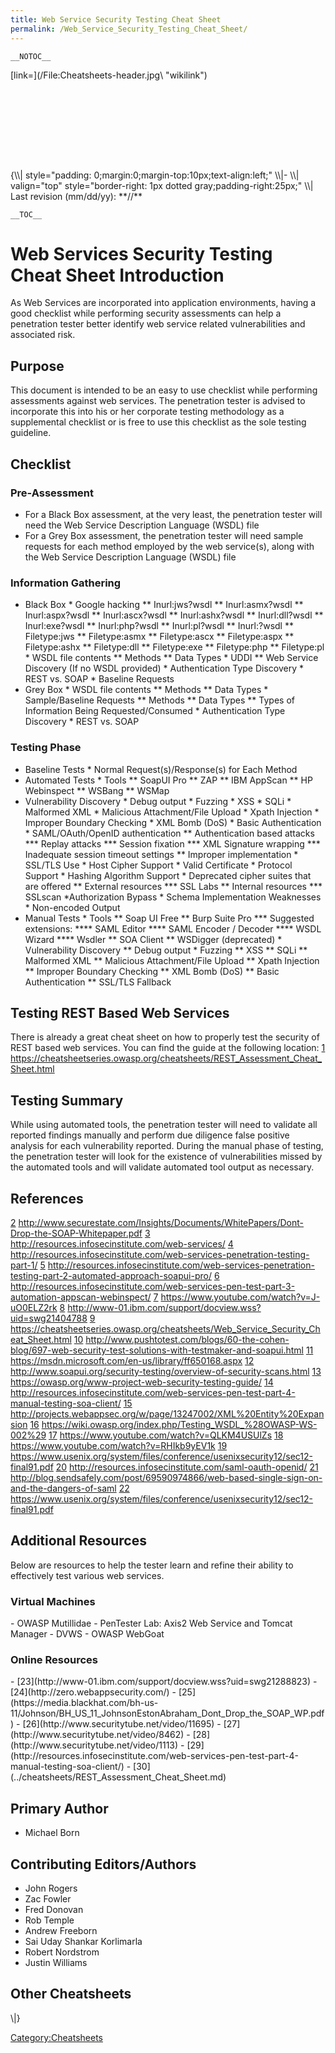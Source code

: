 ```yaml
---
title: Web Service Security Testing Cheat Sheet
permalink: /Web_Service_Security_Testing_Cheat_Sheet/
---
```


`__NOTOC__`

<div style="width:100%;height:160px;border:0,margin:0;overflow: hidden;">
[link=](/File:Cheatsheets-header.jpg\ "wikilink")

</div>
{\\| style="padding: 0;margin:0;margin-top:10px;text-align:left;" \\|- \\| valign="top" style="border-right: 1px dotted gray;padding-right:25px;" \\|
Last revision (mm/dd/yy): **//**

`__TOC__`

Web Services Security Testing Cheat Sheet Introduction
======================================================

As Web Services are incorporated into application environments, having a good checklist while performing security assessments can help a penetration tester better identify web service related vulnerabilities and associated risk.

Purpose
-------

This document is intended to be an easy to use checklist while performing assessments against web services. The penetration tester is advised to incorporate this into his or her corporate testing methodology as a supplemental checklist or is free to use this checklist as the sole testing guideline.

Checklist
---------

### Pre-Assessment

-   For a Black Box assessment, at the very least, the penetration tester will need the Web Service Description Language (WSDL) file
-   For a Grey Box assessment, the penetration tester will need sample requests for each method employed by the web service(s), along with the Web Service Description Language (WSDL) file

### Information Gathering

-   Black Box
    \* Google hacking
    \*\* Inurl:jws?wsdl
    \*\* Inurl:asmx?wsdl
    \*\* Inurl:aspx?wsdl
    \*\* Inurl:ascx?wsdl
    \*\* Inurl:ashx?wsdl
    \*\* Inurl:dll?wsdl
    \*\* Inurl:exe?wsdl
    \*\* Inurl:php?wsdl
    \*\* Inurl:pl?wsdl
    \*\* Inurl:?wsdl
    \*\* Filetype:jws
    \*\* Filetype:asmx
    \*\* Filetype:ascx
    \*\* Filetype:aspx
    \*\* Filetype:ashx
    \*\* Filetype:dll
    \*\* Filetype:exe
    \*\* Filetype:php
    \*\* Filetype:pl
    \* WSDL file contents
    \*\* Methods
    \*\* Data Types
    \* UDDI
    \*\* Web Service Discovery (If no WSDL provided)
    \* Authentication Type Discovery
    \* REST vs. SOAP
    \* Baseline Requests
-   Grey Box
    \* WSDL file contents
    \*\* Methods
    \*\* Data Types
    \* Sample/Baseline Requests
    \*\* Methods
    \*\* Data Types
    \*\* Types of Information Being Requested/Consumed
    \* Authentication Type Discovery
    \* REST vs. SOAP

### Testing Phase

-   Baseline Tests
    \* Normal Request(s)/Response(s) for Each Method
-   Automated Tests
    \* Tools
    \*\* SoapUI Pro
    \*\* ZAP
    \*\* IBM AppScan
    \*\* HP Webinspect
    \*\* WSBang
    \*\* WSMap
-   Vulnerability Discovery
    \* Debug output
    \* Fuzzing
    \* XSS
    \* SQLi
    \* Malformed XML
    \* Malicious Attachment/File Upload
    \* Xpath Injection
    \* Improper Boundary Checking
    \* XML Bomb (DoS)
    \* Basic Authentication
    \* SAML/OAuth/OpenID authentication
    \*\* Authentication based attacks
    \*\*\* Replay attacks
    \*\*\* Session fixation
    \*\*\* XML Signature wrapping
    \*\*\* Inadequate session timeout settings
    \*\* Improper implementation
    \* SSL/TLS Use
    \* Host Cipher Support
    \* Valid Certificate
    \* Protocol Support
    \* Hashing Algorithm Support
    \* Deprecated cipher suites that are offered
    \*\* External resources
    \*\*\* SSL Labs
    \*\* Internal resources
    \*\*\* SSLscan
    \*Authorization Bypass
    \* Schema Implementation Weaknesses
    \* Non-encoded Output
-   Manual Tests
    \* Tools
    \*\* Soap UI Free
    \*\* Burp Suite Pro
    \*\*\* Suggested extensions:
    \*\*\*\* SAML Editor
    \*\*\*\* SAML Encoder / Decoder
    \*\*\*\* WSDL Wizard
    \*\*\*\* Wsdler
    \*\* SOA Client
    \*\* WSDigger (deprecated)
    \* Vulnerability Discovery
    \*\* Debug output
    \* Fuzzing
    \*\* XSS
    \*\* SQLi
    \*\* Malformed XML
    \*\* Malicious Attachment/File Upload
    \*\* Xpath Injection
    \*\* Improper Boundary Checking
    \*\* XML Bomb (DoS)
    \*\* Basic Authentication
    \*\* SSL/TLS Fallback

Testing REST Based Web Services
-------------------------------

There is already a great cheat sheet on how to properly test the security of REST based web services. You can find the guide at the following location:
[1](../cheatsheets/REST_Assessment_Cheat_Sheet.md) <https://cheatsheetseries.owasp.org/cheatsheets/REST_Assessment_Cheat_Sheet.html>

Testing Summary
---------------

While using automated tools, the penetration tester will need to validate all reported findings manually and perform due diligence false positive analysis for each vulnerability reported. During the manual phase of testing, the penetration tester will look for the existence of vulnerabilities missed by the automated tools and will validate automated tool output as necessary.

References
----------

[2](http://www.securestate.com/Insights/Documents/WhitePapers/Dont-Drop-the-SOAP-Whitepaper.pdf) <http://www.securestate.com/Insights/Documents/WhitePapers/Dont-Drop-the-SOAP-Whitepaper.pdf>
[3](http://resources.infosecinstitute.com/web-services/) <http://resources.infosecinstitute.com/web-services/>
[4](http://resources.infosecinstitute.com/web-services-penetration-testing-part-1/) <http://resources.infosecinstitute.com/web-services-penetration-testing-part-1/>
[5](http://resources.infosecinstitute.com/web-services-penetration-testing-part-2-automated-approach-soapui-pro/) <http://resources.infosecinstitute.com/web-services-penetration-testing-part-2-automated-approach-soapui-pro/>
[6](http://resources.infosecinstitute.com/web-services-pen-test-part-3-automation-appscan-webinspect/) <http://resources.infosecinstitute.com/web-services-pen-test-part-3-automation-appscan-webinspect/>
[7](https://www.youtube.com/watch?v=J-uO0ELZ2rk) <https://www.youtube.com/watch?v=J-uO0ELZ2rk>
[8](http://www-01.ibm.com/support/docview.wss?uid=swg21404788) <http://www-01.ibm.com/support/docview.wss?uid=swg21404788>
[9](https://cheatsheetseries.owasp.org/cheatsheets/Web_Service_Security_Cheat_Sheet.html) <https://cheatsheetseries.owasp.org/cheatsheets/Web_Service_Security_Cheat_Sheet.html>
[10](http://www.pushtotest.com/blogs/60-the-cohen-blog/697-web-security-test-solutions-with-testmaker-and-soapui.html) <http://www.pushtotest.com/blogs/60-the-cohen-blog/697-web-security-test-solutions-with-testmaker-and-soapui.html>
[11](https://msdn.microsoft.com/en-us/library/ff650168.aspx) <https://msdn.microsoft.com/en-us/library/ff650168.aspx>
[12](http://www.soapui.org/security-testing/overview-of-security-scans.html) <http://www.soapui.org/security-testing/overview-of-security-scans.html>
[13](https://owasp.org/www-project-web-security-testing-guide/) <https://owasp.org/www-project-web-security-testing-guide/>
[14](http://resources.infosecinstitute.com/web-services-pen-test-part-4-manual-testing-soa-client/) <http://resources.infosecinstitute.com/web-services-pen-test-part-4-manual-testing-soa-client/>
[15](http://projects.webappsec.org/w/page/13247002/XML%20Entity%20Expansion) <http://projects.webappsec.org/w/page/13247002/XML%20Entity%20Expansion>
[16](https://wiki.owasp.org/index.php/Testing_WSDL_%28OWASP-WS-002%29) <https://wiki.owasp.org/index.php/Testing_WSDL_%28OWASP-WS-002%29>
[17](https://www.youtube.com/watch?v=QLKM4USUlZs) <https://www.youtube.com/watch?v=QLKM4USUlZs>
[18](https://www.youtube.com/watch?v=RHIkb9yEV1k) <https://www.youtube.com/watch?v=RHIkb9yEV1k>
[19](https://www.usenix.org/system/files/conference/usenixsecurity12/sec12-final91.pdf) <https://www.usenix.org/system/files/conference/usenixsecurity12/sec12-final91.pdf>
[20](http://resources.infosecinstitute.com/saml-oauth-openid/) <http://resources.infosecinstitute.com/saml-oauth-openid/>
[21](http://blog.sendsafely.com/post/69590974866/web-based-single-sign-on-and-the-dangers-of-saml) <http://blog.sendsafely.com/post/69590974866/web-based-single-sign-on-and-the-dangers-of-saml>
[22](https://www.usenix.org/system/files/conference/usenixsecurity12/sec12-final91.pdf) <https://www.usenix.org/system/files/conference/usenixsecurity12/sec12-final91.pdf>

Additional Resources
--------------------

Below are resources to help the tester learn and refine their ability to effectively test various web services.

<h3>
Virtual Machines

</h3>
-   OWASP Mutillidae
-   PenTester Lab: Axis2 Web Service and Tomcat Manager
-   DVWS
-   OWASP WebGoat

<h3>
Online Resources

</h3>
-   [23](http://www-01.ibm.com/support/docview.wss?uid=swg21288823) <http://www-01.ibm.com/support/docview.wss?uid=swg21288823>
-   [24](http://zero.webappsecurity.com/) <http://zero.webappsecurity.com/>
-   [25](https://media.blackhat.com/bh-us-11/Johnson/BH_US_11_JohnsonEstonAbraham_Dont_Drop_the_SOAP_WP.pdf) <https://media.blackhat.com/bh-us-11/Johnson/BH_US_11_JohnsonEstonAbraham_Dont_Drop_the_SOAP_WP.pdf>
-   [26](http://www.securitytube.net/video/11695) <http://www.securitytube.net/video/11695>
-   [27](http://www.securitytube.net/video/8462) <http://www.securitytube.net/video/8462>
-   [28](http://www.securitytube.net/video/1113) <http://www.securitytube.net/video/1113>
-   [29](http://resources.infosecinstitute.com/web-services-pen-test-part-4-manual-testing-soa-client/) <http://resources.infosecinstitute.com/web-services-pen-test-part-4-manual-testing-soa-client/>
-   [30](../cheatsheets/REST_Assessment_Cheat_Sheet.md) <https://cheatsheetseries.owasp.org/cheatsheets/REST_Assessment_Cheat_Sheet.html>

Primary Author
--------------

-   Michael Born

Contributing Editors/Authors
----------------------------

-   John Rogers
-   Zac Fowler
-   Fred Donovan
-   Rob Temple
-   Andrew Freeborn
-   Sai Uday Shankar Korlimarla
-   Robert Nordstrom
-   Justin Williams

Other Cheatsheets
-----------------

\\|}

[Category:Cheatsheets](/Category:Cheatsheets "wikilink")